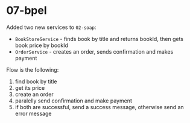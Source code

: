 # 07-bpel

Added two new services to `02-soap`:
- `BookStoreService` - finds book by title and returns bookId, then gets book price by bookId
- `OrderService` - creates an order, sends confirmation and makes payment

Flow is the following:
1. find book by title
2. get its price
3. create an order
4. paralelly send confirmation and make payment
5. if both are successful, send a success message, otherwise send an error message